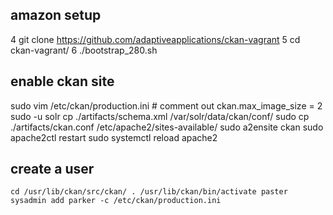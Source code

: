 ## amazon setup
4  git clone https://github.com/adaptiveapplications/ckan-vagrant
5  cd ckan-vagrant/
6  ./bootstrap_280.sh 

## enable ckan site
sudo vim  /etc/ckan/production.ini # comment out ckan.max_image_size = 2
sudo -u solr cp ./artifacts/schema.xml /var/solr/data/ckan/conf/
sudo cp ./artifacts/ckan.conf /etc/apache2/sites-available/
sudo a2ensite ckan
sudo apache2ctl restart
sudo systemctl reload apache2

## create a user
``cd /usr/lib/ckan/src/ckan/
. /usr/lib/ckan/bin/activate
paster sysadmin add parker -c /etc/ckan/production.ini``